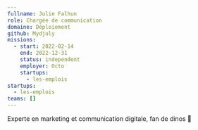 ```yaml
---
fullname: Julie Falhun
role: Chargée de communication
domaine: Déploiement
github: Mydjuly
missions:
  - start: 2022-02-14
    end: 2022-12-31
    status: independent
    employer: Octo
    startups:
      - les-emplois
startups:
  - les-emplois
teams: []
---
```

Experte en marketing et communication digitale, fan de dinos 🦖